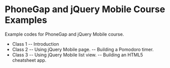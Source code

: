 PhoneGap and jQuery Mobile Course Examples
========================

Example codes for PhoneGap and jQuery Mobile course.

- Class 1
-- Introduction
- Class 2
-- Using jQuery Mobile page.
-- Building a Pomodoro timer.
- Class 3
-- Using jQuery Mobile list view.
-- Building an HTML5 cheatsheet app.
